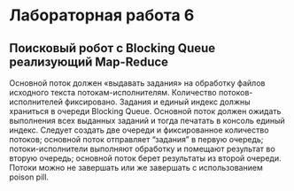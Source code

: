 # Лабораторная работа 6
## Поисковый робот с Blocking Queue реализующий Map-Reduce
Основной поток должен «выдавать задания» на обработку файлов исходного текста потокам-исполнителям. Количество потоков-исполнителей фиксировано. Задания и единый индекс должны храниться в очереди Blocking Queue. Основной поток должен ожидать выполнения всех выданных заданий и тогда печатать в консоль единый индекс. Следует создать две очереди и фиксированное количество потоков; основной поток отправляет “задания” в первую очередь; потоки-исполнители выполняют обработку и помещают результат во вторую очередь; основной поток берет результаты из второй очереди. Потоки можно не завершать или же завершать с использованием poison pill.
